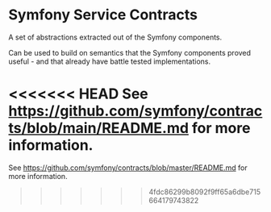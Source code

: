 Symfony Service Contracts
=========================

A set of abstractions extracted out of the Symfony components.

Can be used to build on semantics that the Symfony components proved useful - and
that already have battle tested implementations.

<<<<<<< HEAD
See https://github.com/symfony/contracts/blob/main/README.md for more information.
=======
See https://github.com/symfony/contracts/blob/master/README.md for more information.
>>>>>>> 4fdc86299b8092f9ff65a6dbe715664179743822
